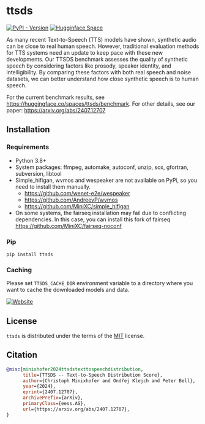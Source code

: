 # ttsds

[![PyPI - Version](https://img.shields.io/pypi/v/ttsds.svg)](https://pypi.org/project/ttsds)
[![Hugginface Space](https://img.shields.io/badge/%F0%9F%A4%97-ttsds%2Fbenchmark-blue)](https://huggingface.co/spaces/ttsds/benchmark)

As many recent Text-to-Speech (TTS) models have shown, synthetic audio can be close to real human speech. However, traditional evaluation methods for TTS systems need an update to keep pace with these new developments. Our TTSDS benchmark assesses the quality of synthetic speech by considering factors like prosody, speaker identity, and intelligibility. By comparing these factors with both real speech and noise datasets, we can better understand how close synthetic speech is to human speech.

For the current benchmark results, see https://huggingface.co/spaces/ttsds/benchmark.
For other details, see our paper: https://arxiv.org/abs/2407.12707

## Installation

### Requirements

- Python 3.8+
- System packages: ffmpeg, automake, autoconf, unzip, sox, gfortran, subversion, libtool
- Simple_hifigan, wvmos and wespeaker are not available on PyPi, so you need to install them manually.
    - https://github.com/wenet-e2e/wespeaker
    - https://github.com/AndreevP/wvmos
    - https://github.com/MiniXC/simple_hifigan
- On some systems, the fairseq installation may fail due to conflicting dependencies. In this case, you can install this fork of fairseq https://github.com/MiniXC/fairseq-noconf

### Pip

```console
pip install ttsds
```

### Caching

Please set ``TTSDS_CACHE_DIR`` environment variable to a directory where you want to cache the downloaded models and data.

[![Website](https://ttsdsbenchmark.com/logo-dark.png)](https://ttsdsbenchmark.com)

## License

`ttsds` is distributed under the terms of the [MIT](https://spdx.org/licenses/MIT.html) license.

## Citation
```bibtex
@misc{minixhofer2024ttsdstexttospeechdistribution,
      title={TTSDS -- Text-to-Speech Distribution Score}, 
      author={Christoph Minixhofer and Ondřej Klejch and Peter Bell},
      year={2024},
      eprint={2407.12707},
      archivePrefix={arXiv},
      primaryClass={eess.AS},
      url={https://arxiv.org/abs/2407.12707}, 
}
```
